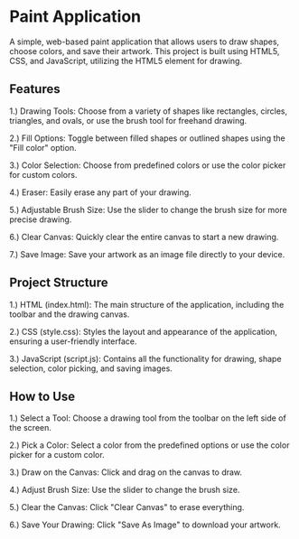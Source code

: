 
# Paint Application

A simple, web-based paint application that allows users to draw shapes, choose colors, and save their artwork. This project is built using HTML5, CSS, and JavaScript, utilizing the HTML5 <canvas> element for drawing.



## Features

1.) Drawing Tools: Choose from a variety of shapes like rectangles, circles, triangles, and ovals, or use the brush tool for freehand drawing.

2.) Fill Options: Toggle between filled shapes or outlined shapes using the "Fill color" option.

3.) Color Selection: Choose from predefined colors or use the color picker for custom colors.

4.) Eraser: Easily erase any part of your drawing.

5.) Adjustable Brush Size: Use the slider to change the brush size for more precise drawing.

6.) Clear Canvas: Quickly clear the entire canvas to start a new drawing.

7.) Save Image: Save your artwork as an image file directly to your device.



## Project Structure
1.) HTML (index.html): The main structure of the application, including the toolbar and the drawing canvas.

2.) CSS (style.css): Styles the layout and appearance of the application, ensuring a user-friendly interface.

3.) JavaScript (script.js): Contains all the functionality for drawing, shape selection, color picking, and saving images.

## How to Use
1.) Select a Tool: Choose a drawing tool from the toolbar on the left side of the screen.

2.) Pick a Color: Select a color from the predefined options or use the color picker for a custom color.

3.) Draw on the Canvas: Click and drag on the canvas to draw.

4.) Adjust Brush Size: Use the slider to change the brush size.

5.) Clear the Canvas: Click "Clear Canvas" to erase everything.

6.) Save Your Drawing: Click "Save As Image" to download your      artwork.
